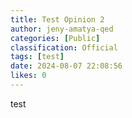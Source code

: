 ```yaml
---
title: Test Opinion 2
author: jeny-amatya-qed
categories: [Public]
classification: Official
tags: [test]
date: 2024-08-07 22:08:56 
likes: 0
---
```


test